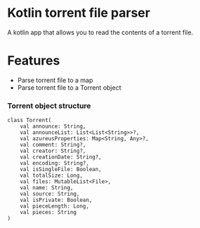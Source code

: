 # Kotlin torrent file parser
A kotlin app that allows you to read the contents of a torrent file.

# Features

- Parse torrent file to a map
- Parse torrent file to a Torrent object

### Torrent object structure

    class Torrent(
        val announce: String,
        val announceList: List<List<String>>?,
        val azureusProperties: Map<String, Any>?,
        val comment: String?,
        val creator: String?,
        val creationDate: String?,
        val encoding: String?,
        val isSingleFile: Boolean,
        val totalSize: Long,
        val files: MutableList<File>,
        val name: String,
        val source: String,
        val isPrivate: Boolean,
        val pieceLength: Long,
        val pieces: String
    )